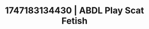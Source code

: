 ---
categories:
- Shibari art
- Coworker crush
- Soft bondage
- Soft spanking
- Hands behind back
image: /assets/images/1747183134430.jpg
layout: post
seo:
  description: Featured content with exclusive ABDL Play, Scat Fetish. HD images available.
  keywords: ABDL Play, Scat Fetish
  og_image: /assets/images/1747183134430.jpg
  schema_type: VisualArtwork
tags:
- ABDL Play
- Scat Fetish
- '#1747183134430'
title: 1747183134430 | ABDL Play Scat Fetish
---